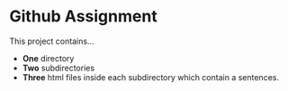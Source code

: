 # Github Assignment

This project contains...
- **One** directory
- **Two** subdirectories
- **Three** html files inside each subdirectory which contain a sentences.